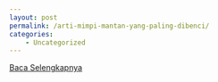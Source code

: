 ```yaml
---
layout: post
permalink: /arti-mimpi-mantan-yang-paling-dibenci/
categories:
    - Uncategorized
---
```


[Baca Selengkapnya](/06)